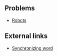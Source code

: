 ## Problems
- [Robots](https://open.kattis.com/problems/robots)

## External links
- [Synchronizing word](https://en.wikipedia.org/wiki/Synchronizing_word)
